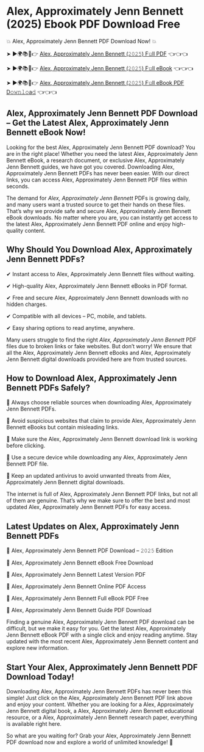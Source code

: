 # Alex, Approximately Jenn Bennett (2025) Ebook PDF Download Free

💥 Alex, Approximately Jenn Bennett PDF Download Now! 💥

➤ ►🌍📚📱👉 [Alex, Approximately Jenn Bennett (𝟸𝟶𝟸𝟻) F𝚞ll PDF](https://getpdf.xyz/alex-approximately-jenn-bennett) 👈👈👈


➤ ►🌍📚📱👉 [Alex, Approximately Jenn Bennett (𝟸𝟶𝟸𝟻) F𝚞ll eBook](https://getpdf.xyz/alex-approximately-jenn-bennett) 👈👈👈


➤ ►🌍📚📱👉 [Alex, Approximately Jenn Bennett (𝟸𝟶𝟸𝟻) F𝚞ll eBook PDF D𝚘𝚠𝚗𝚕𝚘a𝚍](https://getpdf.xyz/alex-approximately-jenn-bennett) 👈👈👈


## Alex, Approximately Jenn Bennett PDF Download – Get the Latest Alex, Approximately Jenn Bennett eBook Now!

Looking for the best Alex, Approximately Jenn Bennett PDF download? You are in the right place! Whether you need the latest Alex, Approximately Jenn Bennett eBook, a research document, or exclusive Alex, Approximately Jenn Bennett guides, we have got you covered. Downloading Alex, Approximately Jenn Bennett PDFs has never been easier. With our direct links, you can access Alex, Approximately Jenn Bennett PDF files within seconds.

The demand for *Alex, Approximately Jenn Bennett* PDFs is growing daily, and many users want a trusted source to get their hands on these files. That’s why we provide safe and secure Alex, Approximately Jenn Bennett eBook downloads. No matter where you are, you can instantly get access to the latest Alex, Approximately Jenn Bennett PDF online and enjoy high-quality content.

## Why Should You Download Alex, Approximately Jenn Bennett PDFs?

✔ Instant access to Alex, Approximately Jenn Bennett files without waiting.

✔ High-quality Alex, Approximately Jenn Bennett eBooks in PDF format.

✔ Free and secure Alex, Approximately Jenn Bennett downloads with no hidden charges.

✔ Compatible with all devices – PC, mobile, and tablets.

✔ Easy sharing options to read anytime, anywhere.

Many users struggle to find the right *Alex, Approximately Jenn Bennett* PDF files due to broken links or fake websites. But don’t worry! We ensure that all the Alex, Approximately Jenn Bennett eBooks and Alex, Approximately Jenn Bennett digital downloads provided here are from trusted sources.

## How to Download Alex, Approximately Jenn Bennett PDFs Safely?

📌 Always choose reliable sources when downloading Alex, Approximately Jenn Bennett PDFs.

📌 Avoid suspicious websites that claim to provide Alex, Approximately Jenn Bennett eBooks but contain misleading links.

📌 Make sure the Alex, Approximately Jenn Bennett download link is working before clicking.

📌 Use a secure device while downloading any Alex, Approximately Jenn Bennett PDF file.

📌 Keep an updated antivirus to avoid unwanted threats from Alex, Approximately Jenn Bennett digital downloads.

The internet is full of Alex, Approximately Jenn Bennett PDF links, but not all of them are genuine. That’s why we make sure to offer the best and most updated Alex, Approximately Jenn Bennett PDFs for easy access.

## Latest Updates on Alex, Approximately Jenn Bennett PDFs

🔹 Alex, Approximately Jenn Bennett PDF Download – 𝟸𝟶𝟸𝟻 Edition

🔹 Alex, Approximately Jenn Bennett eBook Free Download

🔹 Alex, Approximately Jenn Bennett Latest Version PDF

🔹 Alex, Approximately Jenn Bennett Online PDF Access

🔹 Alex, Approximately Jenn Bennett Full eBook PDF Free

🔹 Alex, Approximately Jenn Bennett Guide PDF Download

Finding a genuine Alex, Approximately Jenn Bennett PDF download can be difficult, but we make it easy for you. Get the latest Alex, Approximately Jenn Bennett eBook PDF with a single click and enjoy reading anytime. Stay updated with the most recent Alex, Approximately Jenn Bennett content and explore new information.

## Start Your Alex, Approximately Jenn Bennett PDF Download Today!

Downloading Alex, Approximately Jenn Bennett PDFs has never been this simple! Just click on the Alex, Approximately Jenn Bennett PDF link above and enjoy your content. Whether you are looking for a Alex, Approximately Jenn Bennett digital book, a Alex, Approximately Jenn Bennett educational resource, or a Alex, Approximately Jenn Bennett research paper, everything is available right here.

So what are you waiting for? Grab your Alex, Approximately Jenn Bennett PDF download now and explore a world of unlimited knowledge! 🚀